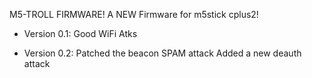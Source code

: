 M5-TROLL FIRMWARE! A NEW Firmware for m5stick cplus2!

- Version 0.1:
Good WiFi Atks

- Version 0.2:
Patched the beacon SPAM attack
Added a new deauth attack

